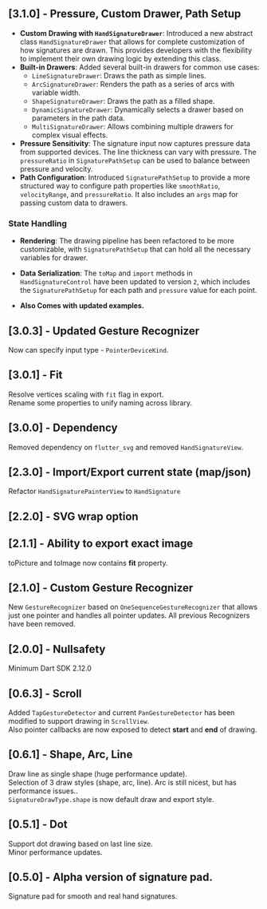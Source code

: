 ## [3.1.0] - Pressure, Custom Drawer, Path Setup 
- **Custom Drawing with `HandSignatureDrawer`**: Introduced a new abstract class `HandSignatureDrawer` that allows for complete customization of how signatures are drawn. This provides developers with the flexibility to implement their own drawing logic by extending this class.
- **Built-in Drawers**: Added several built-in drawers for common use cases:
  - `LineSignatureDrawer`: Draws the path as simple lines.
  - `ArcSignatureDrawer`: Renders the path as a series of arcs with variable width.
  - `ShapeSignatureDrawer`: Draws the path as a filled shape.
  - `DynamicSignatureDrawer`: Dynamically selects a drawer based on parameters in the path data.
  - `MultiSignatureDrawer`: Allows combining multiple drawers for complex visual effects.
- **Pressure Sensitivity**: The signature input now captures pressure data from supported devices. The line thickness can vary with pressure. The `pressureRatio` in `SignaturePathSetup` can be used to balance between pressure and velocity.
- **Path Configuration**: Introduced `SignaturePathSetup` to provide a more structured way to configure path properties like `smoothRatio`, `velocityRange`, and `pressureRatio`. It also includes an `args` map for passing custom data to drawers.

### State Handling
- **Rendering**: The drawing pipeline has been refactored to be more customizable, with `SignaturePathSetup` that can hold all the necessary variables for drawer.
- **Data Serialization**: The `toMap` and `import` methods in `HandSignatureControl` have been updated to version `2`, which includes the `SignaturePathSetup` for each path and `pressure` value for each point.

- **Also Comes with updated examples.**

## [3.0.3] - Updated Gesture Recognizer
Now can specify input type - `PointerDeviceKind`.
## [3.0.1] - Fit
Resolve vertices scaling with `fit` flag in export.\
Rename some properties to unify naming across library.
## [3.0.0] - Dependency
Removed dependency on `flutter_svg` and removed `HandSignatureView`.
## [2.3.0] - Import/Export current state (map/json)
Refactor `HandSignaturePainterView` to `HandSignature`
## [2.2.0] - SVG wrap option
## [2.1.1] - Ability to export exact image
toPicture and toImage now contains **fit** property.
## [2.1.0] - Custom Gesture Recognizer
New `GestureRecognizer` based on `OneSequenceGestureRecognizer` that allows just one pointer and handles all pointer updates.
All previous Recognizers have been removed.
## [2.0.0] - Nullsafety
Minimum Dart SDK 2.12.0
## [0.6.3] - Scroll
Added `TapGestureDetector` and current `PanGestureDetector` has been modified to support drawing in `ScrollView`.\
Also pointer callbacks are now exposed to detect **start** and **end** of drawing.
## [0.6.1] - Shape, Arc, Line
Draw line as single shape (huge performance update).\
Selection of 3 draw styles (shape, arc, line). Arc is still nicest, but has performance issues..\
`SignatureDrawType.shape` is now default draw and export style.
## [0.5.1] - Dot
Support dot drawing based on last line size.\
Minor performance updates.
## [0.5.0] - Alpha version of signature pad.
Signature pad for smooth and real hand signatures.
